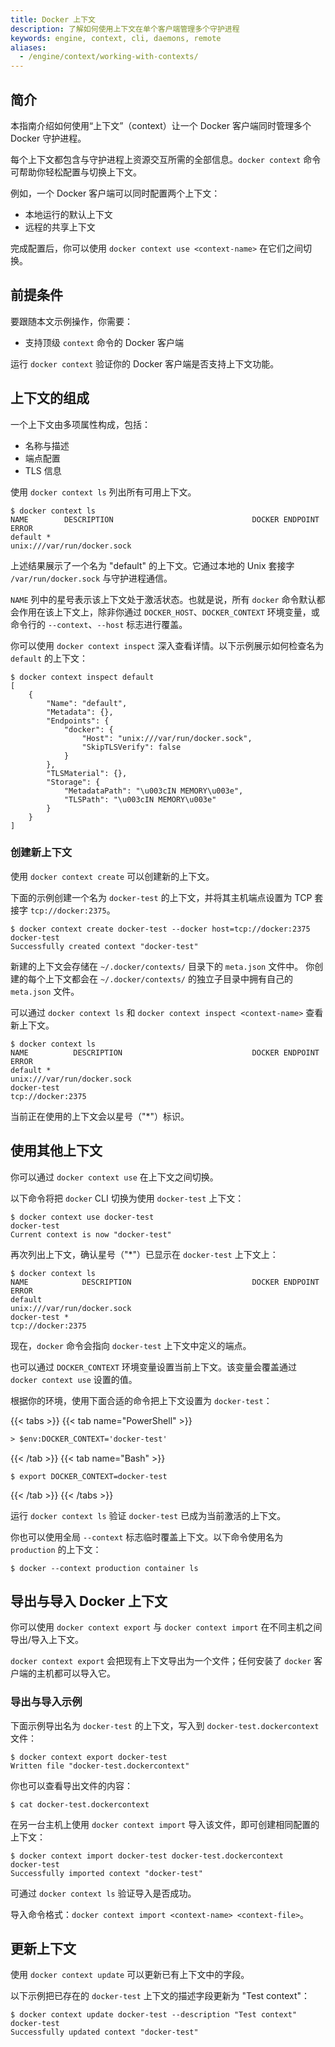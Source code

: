 ```yaml
---
title: Docker 上下文
description: 了解如何使用上下文在单个客户端管理多个守护进程
keywords: engine, context, cli, daemons, remote
aliases:
  - /engine/context/working-with-contexts/
---
```


## 简介

本指南介绍如何使用“上下文”（context）让一个 Docker 客户端同时管理多个 Docker 守护进程。

每个上下文都包含与守护进程上资源交互所需的全部信息。`docker context` 命令可帮助你轻松配置与切换上下文。

例如，一个 Docker 客户端可以同时配置两个上下文：

- 本地运行的默认上下文
- 远程的共享上下文

完成配置后，你可以使用 `docker context use <context-name>` 在它们之间切换。

## 前提条件

要跟随本文示例操作，你需要：

- 支持顶级 `context` 命令的 Docker 客户端

运行 `docker context` 验证你的 Docker 客户端是否支持上下文功能。

## 上下文的组成

一个上下文由多项属性构成，包括：

- 名称与描述
- 端点配置
- TLS 信息

使用 `docker context ls` 列出所有可用上下文。

```console
$ docker context ls
NAME        DESCRIPTION                               DOCKER ENDPOINT               ERROR
default *                                             unix:///var/run/docker.sock
```

上述结果展示了一个名为 "default" 的上下文。它通过本地的 Unix 套接字 `/var/run/docker.sock` 与守护进程通信。

`NAME` 列中的星号表示该上下文处于激活状态。也就是说，所有 `docker` 命令默认都会作用在该上下文上，除非你通过 `DOCKER_HOST`、`DOCKER_CONTEXT` 环境变量，或命令行的 `--context`、`--host` 标志进行覆盖。

你可以使用 `docker context inspect` 深入查看详情。以下示例展示如何检查名为 `default` 的上下文：

```console
$ docker context inspect default
[
    {
        "Name": "default",
        "Metadata": {},
        "Endpoints": {
            "docker": {
                "Host": "unix:///var/run/docker.sock",
                "SkipTLSVerify": false
            }
        },
        "TLSMaterial": {},
        "Storage": {
            "MetadataPath": "\u003cIN MEMORY\u003e",
            "TLSPath": "\u003cIN MEMORY\u003e"
        }
    }
]
```

### 创建新上下文

使用 `docker context create` 可以创建新的上下文。

下面的示例创建一个名为 `docker-test` 的上下文，并将其主机端点设置为 TCP 套接字 `tcp://docker:2375`。

```console
$ docker context create docker-test --docker host=tcp://docker:2375
docker-test
Successfully created context "docker-test"
```

新建的上下文会存储在 `~/.docker/contexts/` 目录下的 `meta.json` 文件中。
你创建的每个上下文都会在 `~/.docker/contexts/` 的独立子目录中拥有自己的 `meta.json` 文件。

可以通过 `docker context ls` 和 `docker context inspect <context-name>` 查看新上下文。

```console
$ docker context ls
NAME          DESCRIPTION                             DOCKER ENDPOINT               ERROR
default *                                             unix:///var/run/docker.sock
docker-test                                           tcp://docker:2375
```

当前正在使用的上下文会以星号（"*"）标识。

## 使用其他上下文

你可以通过 `docker context use` 在上下文之间切换。

以下命令将把 `docker` CLI 切换为使用 `docker-test` 上下文：

```console
$ docker context use docker-test
docker-test
Current context is now "docker-test"
```

再次列出上下文，确认星号（"*"）已显示在 `docker-test` 上下文上：

```console
$ docker context ls
NAME            DESCRIPTION                           DOCKER ENDPOINT               ERROR
default                                               unix:///var/run/docker.sock
docker-test *                                         tcp://docker:2375
```

现在，`docker` 命令会指向 `docker-test` 上下文中定义的端点。

也可以通过 `DOCKER_CONTEXT` 环境变量设置当前上下文。该变量会覆盖通过 `docker context use` 设置的值。

根据你的环境，使用下面合适的命令把上下文设置为 `docker-test`：

{{< tabs >}}
{{< tab name="PowerShell" >}}

```ps
> $env:DOCKER_CONTEXT='docker-test'
```

{{< /tab >}}
{{< tab name="Bash" >}}

```console
$ export DOCKER_CONTEXT=docker-test
```

{{< /tab >}}
{{< /tabs >}}

运行 `docker context ls` 验证 `docker-test` 已成为当前激活的上下文。

你也可以使用全局 `--context` 标志临时覆盖上下文。以下命令使用名为 `production` 的上下文：

```console
$ docker --context production container ls
```

## 导出与导入 Docker 上下文

你可以使用 `docker context export` 与 `docker context import` 在不同主机之间导出/导入上下文。

`docker context export` 会把现有上下文导出为一个文件；任何安装了 `docker` 客户端的主机都可以导入它。

### 导出与导入示例

下面示例导出名为 `docker-test` 的上下文，写入到 `docker-test.dockercontext` 文件：

```console
$ docker context export docker-test
Written file "docker-test.dockercontext"
```

你也可以查看导出文件的内容：

```console
$ cat docker-test.dockercontext
```

在另一台主机上使用 `docker context import` 导入该文件，即可创建相同配置的上下文：

```console
$ docker context import docker-test docker-test.dockercontext
docker-test
Successfully imported context "docker-test"
```

可通过 `docker context ls` 验证导入是否成功。

导入命令格式：`docker context import <context-name> <context-file>`。

## 更新上下文

使用 `docker context update` 可以更新已有上下文中的字段。

以下示例把已存在的 `docker-test` 上下文的描述字段更新为 "Test context"：

```console
$ docker context update docker-test --description "Test context"
docker-test
Successfully updated context "docker-test"
```
